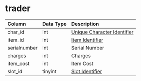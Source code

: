 # trader

| Column | Data Type | Description |
| :--- | :--- | :--- |
| char_id | int | [Unique Character Identifier](../../schema/characters/character_data.md) |
| item_id | int | [Item Identifier](../../schema/items/items.md) |
| serialnumber | int | Serial Number |
| charges | int | Charges |
| item_cost | int | Item Cost |
| slot_id | tinyint | [Slot Identifier](../../../../server/inventory/inventory-slots) |


